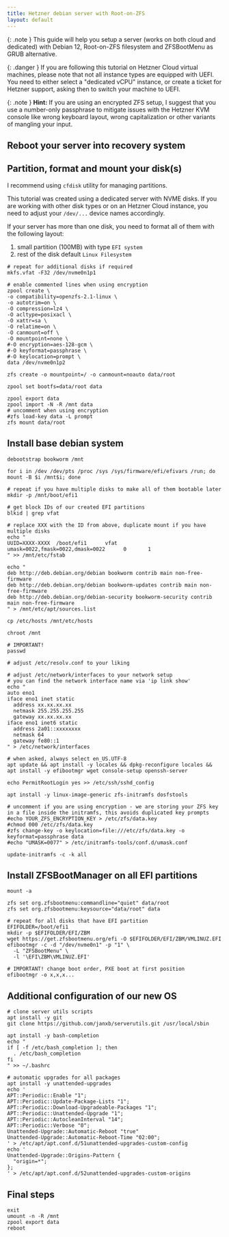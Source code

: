 ```yaml
---
title: Hetzner debian server with Root-on-ZFS
layout: default
---
```


{: .note }
This guide will help you setup a server (works on both cloud and dedicated) with Debian 12, Root-on-ZFS filesystem and ZFSBootMenu as GRUB alternative.

{: .danger }
If you are following this tutorial on Hetzner Cloud virtual machines, please note that not all instance types are equipped with UEFI. You need to either select a "dedicated vCPU" instance, or create a ticket for Hetzner support, asking then to switch your machine to UEFI.

{: .note }
__Hint:__ If you are using an encrypted ZFS setup, I suggest that you use a number-only passphrase to mitigate issues with the Hetzner KVM console like wrong keyboard layout, wrong capitalization or other variants of mangling your input.

## Reboot your server into recovery system

## Partition, format and mount your disk(s) 
I recommend using `cfdisk` utility for managing partitions.

This tutorial was created using a dedicated server with NVME disks. If you are working with other disk types or on an Hetzner Cloud instance, you need to adjust your `/dev/...` device names accordingly.

If your server has more than one disk, you need to format all of them with the following layout:

1. small partition (100MB) with type `EFI system`
2. rest of the disk default `Linux Filesystem`

```shell
# repeat for additional disks if required
mkfs.vfat -F32 /dev/nvme0n1p1

# enable commented lines when using encryption
zpool create \
-o compatibility=openzfs-2.1-linux \
-o autotrim=on \
-O compression=lz4 \
-O acltype=posixacl \
-O xattr=sa \
-O relatime=on \
-O canmount=off \
-O mountpoint=none \
#-O encryption=aes-128-gcm \
#-O keyformat=passphrase \
#-O keylocation=prompt \
data /dev/nvme0n1p2

zfs create -o mountpoint=/ -o canmount=noauto data/root

zpool set bootfs=data/root data

zpool export data
zpool import -N -R /mnt data
# uncomment when using encryption
#zfs load-key data -L prompt
zfs mount data/root
```

## Install base debian system

```shell
debootstrap bookworm /mnt

for i in /dev /dev/pts /proc /sys /sys/firmware/efi/efivars /run; do mount -B $i /mnt$i; done

# repeat if you have multiple disks to make all of them bootable later
mkdir -p /mnt/boot/efi1

# get block IDs of our created EFI partitions
blkid | grep vfat

# replace XXX with the ID from above, duplicate mount if you have multiple disks
echo "
UUID=XXXX-XXXX  /boot/efi1      vfat    umask=0022,fmask=0022,dmask=0022      0       1
" >> /mnt/etc/fstab

echo "
deb http://deb.debian.org/debian bookworm contrib main non-free-firmware
deb http://deb.debian.org/debian bookworm-updates contrib main non-free-firmware
deb http://deb.debian.org/debian-security bookworm-security contrib main non-free-firmware
" > /mnt/etc/apt/sources.list

cp /etc/hosts /mnt/etc/hosts

chroot /mnt

# IMPORTANT!
passwd

# adjust /etc/resolv.conf to your liking

# adjust /etc/network/interfaces to your network setup
# you can find the network interface name via 'ip link show'
echo "
auto eno1
iface eno1 inet static
  address xx.xx.xx.xx
  netmask 255.255.255.255
  gateway xx.xx.xx.xx
iface eno1 inet6 static
  address 2a01::xxxxxxxx
  netmask 64
  gateway fe80::1
" > /etc/network/interfaces

# when asked, always select en_US.UTF-8
apt update && apt install -y locales && dpkg-reconfigure locales && apt install -y efibootmgr wget console-setup openssh-server

echo PermitRootLogin yes >> /etc/ssh/sshd_config

apt install -y linux-image-generic zfs-initramfs dosfstools

# uncomment if you are using encryption - we are storing your ZFS key in a file inside the initramfs, this avoids duplicated key prompts
#echo YOUR_ZFS_ENCRYPTION_KEY > /etc/zfs/data.key
#chmod 000 /etc/zfs/data.key
#zfs change-key -o keylocation=file:///etc/zfs/data.key -o keyformat=passphrase data
#echo "UMASK=0077" > /etc/initramfs-tools/conf.d/umask.conf

update-initramfs -c -k all
```

## Install ZFSBootManager on all EFI partitions

```shell
mount -a

zfs set org.zfsbootmenu:commandline="quiet" data/root
zfs set org.zfsbootmenu:keysource="data/root" data

# repeat for all disks that have EFI partition
EFIFOLDER=/boot/efi1
mkdir -p $EFIFOLDER/EFI/ZBM
wget https://get.zfsbootmenu.org/efi -O $EFIFOLDER/EFI/ZBM/VMLINUZ.EFI
efibootmgr -c -d "/dev/nvme0n1" -p "1" \
  -L "ZFSBootMenu" \
  -l '\EFI\ZBM\VMLINUZ.EFI'

# IMPORTANT! change boot order, PXE boot at first position
efibootmgr -o x,x,x...
```

## Additional configuration of our new OS
```shell
# clone server utils scripts
apt install -y git
git clone https://github.com/janxb/serverutils.git /usr/local/sbin

apt install -y bash-completion
echo "
if [ -f /etc/bash_completion ]; then
  . /etc/bash_completion
fi
" >> ~/.bashrc

# automatic upgrades for all packages
apt install -y unattended-upgrades
echo '
APT::Periodic::Enable "1";
APT::Periodic::Update-Package-Lists "1";
APT::Periodic::Download-Upgradeable-Packages "1";
APT::Periodic::Unattended-Upgrade "1";
APT::Periodic::AutocleanInterval "14";
APT::Periodic::Verbose "0";
Unattended-Upgrade::Automatic-Reboot "true"
Unattended-Upgrade::Automatic-Reboot-Time "02:00";
' > /etc/apt/apt.conf.d/51unattended-upgrades-custom-config
echo '
Unattended-Upgrade::Origins-Pattern {
  "origin=*";
};
' > /etc/apt/apt.conf.d/52unattended-upgrades-custom-origins
```

## Final steps
```shell
exit
umount -n -R /mnt
zpool export data
reboot
```
